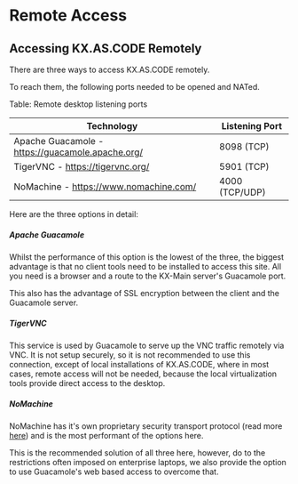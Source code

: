 # Remote Access



## Accessing KX.AS.CODE Remotely

There are three ways to access KX.AS.CODE remotely.

To reach them, the following ports needed to be opened and NATed.



Table: Remote desktop listening ports

| Technology                                       | Listening Port |
| ------------------------------------------------ | -------------- |
| Apache Guacamole - https://guacamole.apache.org/ | 8098 (TCP)     |
| TigerVNC - https://tigervnc.org/                 | 5901 (TCP)     |
| NoMachine - https://www.nomachine.com/           | 4000 (TCP/UDP) |



Here are the three options in detail:



##### Apache Guacamole

Whilst the performance of this option is the lowest of the three, the biggest advantage is that no client tools need to be installed to access this site. All you need is a browser and a route to the KX-Main server's Guacamole port.

This also has the advantage of SSL encryption between the client and the Guacamole server.



##### TigerVNC

This service is used by Guacamole to serve up the VNC traffic remotely via VNC. It is not setup securely, so it is not recommended to use this connection, except of local installations of KX.AS.CODE, where in most cases, remote access will not be needed, because the local virtualization tools provide direct access to the desktop.



##### NoMachine

NoMachine has it's own proprietary security transport protocol (read more [here](https://www.nomachine.com/AR10K00705)) and is the most performant of the options here.

This is the recommended solution of all three here, however, do to the restrictions often imposed on enterprise laptops, we also provide the option to use Guacamole's web based access to overcome that.
